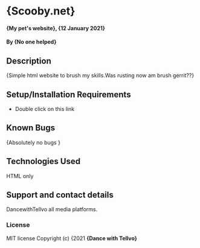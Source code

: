 # {Scooby.net}
#### {My pet's website}, {12 January 2021}
#### By **{No one helped}**
## Description
{Simple html website to brush my skills.Was rusting now am brush gerrit??}
## Setup/Installation Requirements
* Double click on this link
## Known Bugs
{Absolutely no bugs }
## Technologies Used
HTML only
## Support and contact details
DancewithTellvo all media platforms.
### License
MIT license
Copyright (c) {2021
**{Dance with Tellvo}**
  